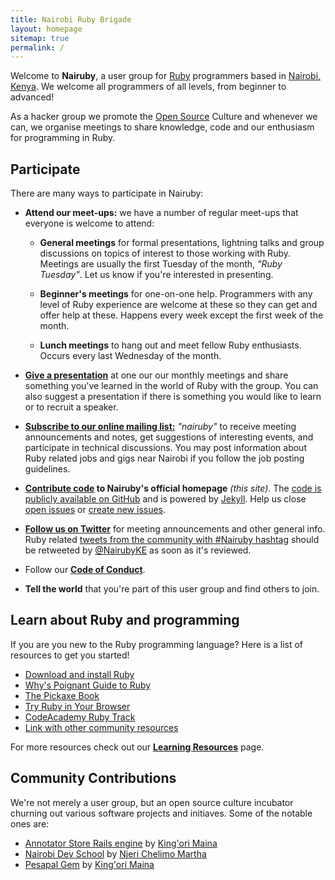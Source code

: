 ```yaml
---
title: Nairobi Ruby Brigade
layout: homepage
sitemap: true
permalink: /
---
```


Welcome to **Nairuby**, a user group for [Ruby][5] programmers based in
[Nairobi, Kenya][nairobi-kenya-map]. We welcome all programmers of all levels,
from beginner to advanced!

As a hacker group we promote the [Open Source][11] Culture and whenever we can,
we organise meetings to share knowledge, code and our enthusiasm for programming
in Ruby.

## Participate

There are many ways to participate in Nairuby:

* **Attend our meet-ups:** we have a number of regular meet-ups that
  everyone is welcome to attend:

    * **General meetings** for formal presentations, lightning talks and group
    discussions on topics of interest to those working with Ruby. Meetings are
    usually the first Tuesday of the month, _"Ruby Tuesday"_. Let us know if
    you're interested in presenting.

    * **Beginner's meetings** for one-on-one help. Programmers with any level of
    Ruby experience are welcome at these so they can get and offer help at
    these. Happens every week except the first week of the month.

    * **Lunch meetings** to hang out and meet fellow Ruby enthusiasts.
    Occurs every last Wednesday of the month.

* **[Give a presentation][presentations]** at one our our monthly meetings and share
something you've learned in the world of Ruby with the group. You can also
suggest a presentation if there is something you would like to learn or to recruit a speaker.

* **[Subscribe to our online mailing list:][mail-list]** _"nairuby"_ to receive
meeting announcements and notes, get suggestions of interesting events, and
participate in technical discussions. You may post information about Ruby
related jobs and gigs near Nairobi if you follow the job posting guidelines.

* **[Contribute code][contribute-code] to Nairuby's official homepage** _(this site)_. The [code is
publicly available on GitHub][1] and is powered by [Jekyll][2]. Help us close [open issues][3] or [create new issues][4].

* **[Follow us on Twitter][twitter]** for meeting announcements and other general
  info. Ruby related [tweets from the community with #Nairuby hashtag][13]
  should be retweeted by [@NairubyKE][twitter] as soon as it's reviewed.

* Follow our **[Code of Conduct][code-of-conduct]**.

* **Tell the world** that you're part of this user group and find others to join.


## Learn about Ruby and programming

If you are you new to the Ruby programming language? Here is a list of resources
to get you started!

* [Download and install Ruby][5]
* [Why's Poignant Guide to Ruby][6]
* [The Pickaxe Book][7]
* [Try Ruby in Your Browser][8]
* [CodeAcademy Ruby Track][9]
* [Link with other community resources][10]

For more resources check out our **[Learning Resources][12]** page.


## Community Contributions

We're not merely a user group, but an open source culture incubator churning out
various software projects and initiaves. Some of the notable ones are:

* [Annotator Store Rails engine][18] by [King'ori Maina][15]
* [Nairobi Dev School][16] by [Njeri Chelimo Martha][17]
* [Pesapal Gem][14] by [King'ori Maina][15]

[code-of-conduct]: /about/code-of-conduct/
[contribute-code]: https://github.com/Nairuby
[mail-list]: https://groups.google.com/forum/#!forum/nairuby
[nairobi-kenya-map]: http://goo.gl/AMspr8
[presentations]: /presentations/
[ror]: http://rubyonrails.org/
[twitter]: https://twitter.com/NairubyKE

[1]: https://github.com/Nairuby/nairuby.github.io
[2]: http://jekyllrb.com/
[3]: https://github.com/Nairuby/nairuby.github.io/issues?page=1&state=open
[4]: https://github.com/Nairuby/nairuby.github.io/issues/new
[5]: https://www.ruby-lang.org
[6]: http://mislav.uniqpath.com/poignant-guide/
[7]: http://ruby-doc.com/docs/ProgrammingRuby/
[8]: http://tryruby.org/
[9]: http://www.codecademy.com/tracks/ruby
[10]: https://www.ruby-lang.org/en/community/
[11]: http://en.wikipedia.org/wiki/Open_source
[12]: /learn/
[13]: https://twitter.com/search?f=realtime&q=%23Nairuby
[14]: https://itsmrwave.github.io/pesapal-gem
[15]: http://kingori.co
[16]: http://nairobidevschool.org/
[17]: https://twitter.com/NjeriChelimo
[18]: https://github.com/itsmrwave/annotator_store-gem
